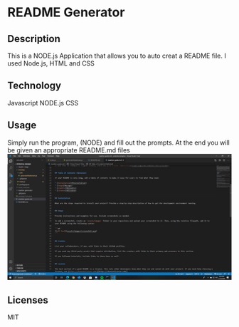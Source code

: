 # README Generator
  ## Description
  This is a NODE.js Application that allows you to auto creat a README file. I used Node.js, HTML and CSS

  ## Technology
  Javascript
  NODE.js
  CSS
    
  ## Usage
  Simply run the program, (NODE) and fill out the prompts. At the end you will be given an appropriate README.md files
    ![Image of the generators output](/Assets/Screenshot1.png)     
   
  ## Licenses
  MIT
  

